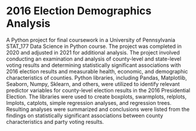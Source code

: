 # 2016 Election Demographics Analysis
A Python project for final coursework in a University of Pennsylvania STAT_177 Data Science in Python course. The project was completed in 2020 and adjusted in 2021 for additional analysis. The project involved conducting an examination and analysis of county-level and state-level voting results and determining statistically significant associations with 2016 election results and measurable health, economic, and demographic characteristics of counties. 
Python libraries, including Pandas, Matplotlib, Seaborn, Numpy, Sklearn, and others, were utilized to identify relevant predictor variables for county-level election results in the 2016 Presidential Election. The libraries were used to create boxplots, swarmplots, relplots, lmplots, catplots, simple regression analyses, and regression trees. Resulting analyses were summarized and conclusions were listed from the findings on statistically significant associations between county characteristics and party voting results. 
